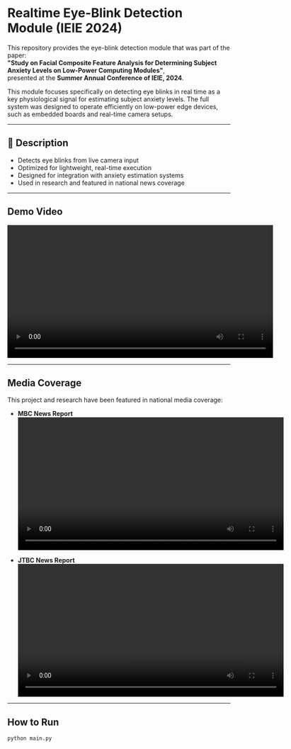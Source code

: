# Realtime Eye-Blink Detection Module (IEIE 2024)

This repository provides the eye-blink detection module that was part of the paper:  
**"Study on Facial Composite Feature Analysis for Determining Subject Anxiety Levels on Low-Power Computing Modules"**,  
presented at the **Summer Annual Conference of IEIE, 2024**.

This module focuses specifically on detecting eye blinks in real time as a key physiological signal for estimating subject anxiety levels. The full system was designed to operate efficiently on low-power edge devices, such as embedded boards and real-time camera setups.

---

## 🧠 Description

- Detects eye blinks from live camera input
- Optimized for lightweight, real-time execution
- Designed for integration with anxiety estimation systems
- Used in research and featured in national news coverage

---

## Demo Video

<video src="https://github.com/user-attachments/assets/9228df9f-86e8-4f5d-967c-6aa1deca2729" controls width="600">
  Your browser does not support the video tag.
</video>

---

## Media Coverage

This project and research have been featured in national media coverage:

- **MBC News Report**  
  <video src="https://github.com/user-attachments/assets/a2561a22-e9de-4e14-b933-e1851d211c5d" controls width="600">
    Your browser does not support the video tag.
  </video>

- **JTBC News Report**  
  <video src="https://github.com/user-attachments/assets/b1eec16e-8bb2-493a-8ac3-433b92a5d2bc" controls width="600">
    Your browser does not support the video tag.
  </video>

---

## How to Run

```bash
python main.py
